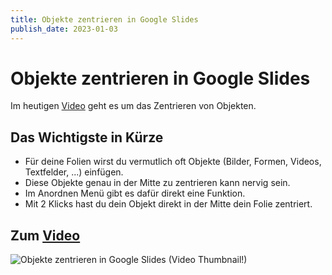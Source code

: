 ```yaml
---
title: Objekte zentrieren in Google Slides
publish_date: 2023-01-03
---
```


# Objekte zentrieren in Google Slides

Im heutigen [Video](https://youtu.be/l9P5_09KkYA) geht es um das Zentrieren von Objekten. 

## Das Wichtigste in Kürze

- Für deine Folien wirst du vermutlich oft Objekte (Bilder, Formen, Videos, Textfelder, ...) einfügen.
- Diese Objekte genau in der Mitte zu zentrieren kann nervig sein.
- Im Anordnen Menü gibt es dafür direkt eine Funktion.
- Mit 2 Klicks hast du dein Objekt direkt in der Mitte dein Folie zentriert.

## Zum [Video](https://youtu.be/l9P5_09KkYA)

![Objekte zentrieren in Google Slides (Video Thumbnail!)](../thumbnails/Fertig424.jpg "Objekte zentrieren in Google Slides (Video Thumbnail!)")